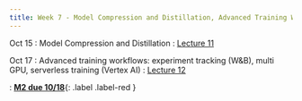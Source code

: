 ```yaml
---
title: Week 7 - Model Compression and Distillation, Advanced Training Workflows
---
```


Oct 15
: Model Compression and Distillation
  : [Lecture 11](../assets/lectures/lecture11/L11_compression_techniques.pdf)

Oct 17 
: Advanced training workflows: experiment tracking (W&B), multi GPU, serverless training (Vertex AI) 
  : [Lecture 12](../assets/lectures/lecture12/L12_advanced_training.pdf)

: [**M2 due 10/18**](https://harvard-iacs.github.io/2024-AC215/milestone2/){: .label .label-red }

  